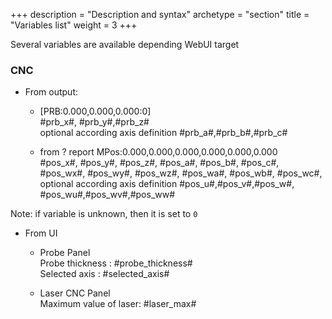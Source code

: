 +++
description = "Description and syntax"
archetype = "section"
title = "Variables list"
weight = 3
+++

Several variables are available depending WebUI target

### CNC
-   From output:

    -   [PRB:0.000,0.000,0.000:0]  
        #prb_x#, #prb_y#,#prb_z#  
        optional according axis definition #prb_a#,#prb_b#,#prb_c#

    -   from ? report MPos:0.000,0.000,0.000,0.000,0.000,0.000  
        #pos_x#, #pos_y#, #pos_z#, #pos_a#, #pos_b#, #pos_c#,
        #pos_wx#, #pos_wy#, #pos_wz#, #pos_wa#, #pos_wb#, #pos_wc#,  
        optional according axis definition #pos_u#,#pos_v#,#pos_w#, #pos_wu#,#pos_wv#,#pos_ww#

Note: if variable is unknown, then it is set to `0`

-   From UI

    -   Probe Panel  
        Probe thickness : #probe_thickness#  
        Selected axis : #selected_axis#

    -   Laser CNC Panel  
        Maximum value of laser: #laser_max#
